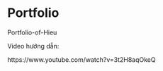 # Portfolio
Portfolio-of-Hieu
</p>Video hướng dẫn:</p>
</p>https://www.youtube.com/watch?v=3t2H8aqOkeQ</p>
